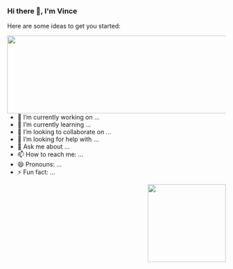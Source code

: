 ### Hi there 👋, I'm Vince

Here are some ideas to get you started:

<img align="right" width="1000em" height="180em" src="https://github-readme-stats.vercel.app/api/top-langs/?username=dev-techguy&layout=combact" />

- 🔭 I’m currently working on ...
- 🌱 I’m currently learning ...
- 👯 I’m looking to collaborate on ...
- 🤔 I’m looking for help with ...
- 💬 Ask me about ...
- 📫 How to reach me: ...
- 😄 Pronouns: ...
- ⚡ Fun fact: ...

<img align="right" height="180em" src="https://github-readme-stats.vercel.app/api?username=dev-techguy&show_icons=true&theme=radical" />

